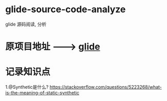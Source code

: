 # glide-source-code-analyze
glide 源码阅读, 分析


# 原项目地址 ---> [glide](https://github.com/bumptech/glide)



# 记录知识点

1.@Synthetic是什么?  https://stackoverflow.com/questions/5223268/what-is-the-meaning-of-static-synthetic